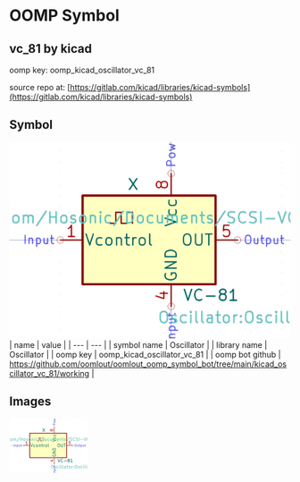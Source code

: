 # OOMP Symbol  
## vc_81  by kicad  
  
oomp key: oomp_kicad_oscillator_vc_81  
  
source repo at: [https://gitlab.com/kicad/libraries/kicad-symbols](https://gitlab.com/kicad/libraries/kicad-symbols)  
## Symbol  
  
[![working.png](working_600.png)](working.png)  
| name | value | 
| --- | --- | 
| symbol name | Oscillator | 
| library name | Oscillator | 
| oomp key | oomp_kicad_oscillator_vc_81 | 
| oomp bot github | https://github.com/oomlout/oomlout_oomp_symbol_bot/tree/main/kicad_oscillator_vc_81/working | 
## Images  
  
[![working.png](working_140.png)](working.png)  
